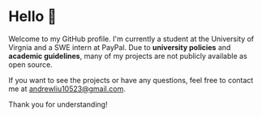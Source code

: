 # Hello 👋

Welcome to my GitHub profile. I'm currently a student at the University of Virgnia and a SWE intern at PayPal. Due to **university policies** and **academic guidelines**, many of my projects are not publicly available as open source.

If you want to see the projects or have any questions, feel free to contact me at andrewliu10523@gmail.com.

Thank you for understanding!

